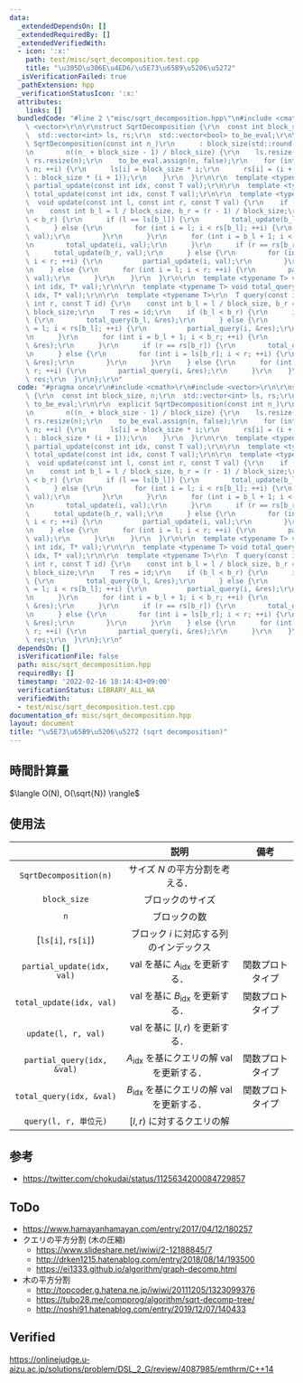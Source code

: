 ```yaml
---
data:
  _extendedDependsOn: []
  _extendedRequiredBy: []
  _extendedVerifiedWith:
  - icon: ':x:'
    path: test/misc/sqrt_decomposition.test.cpp
    title: "\u305D\u306E\u4ED6/\u5E73\u65B9\u5206\u5272"
  _isVerificationFailed: true
  _pathExtension: hpp
  _verificationStatusIcon: ':x:'
  attributes:
    links: []
  bundledCode: "#line 2 \"misc/sqrt_decomposition.hpp\"\n#include <cmath>\r\n#include\
    \ <vector>\r\n\r\nstruct SqrtDecomposition {\r\n  const int block_size, n;\r\n\
    \  std::vector<int> ls, rs;\r\n  std::vector<bool> to_be_eval;\r\n\r\n  explicit\
    \ SqrtDecomposition(const int n_)\r\n      : block_size(std::round(std::sqrt(n_))),\r\
    \n        n((n_ + block_size - 1) / block_size) {\r\n    ls.resize(n);\r\n   \
    \ rs.resize(n);\r\n    to_be_eval.assign(n, false);\r\n    for (int i = 0; i <\
    \ n; ++i) {\r\n      ls[i] = block_size * i;\r\n      rs[i] = (i + 1 == n ? n_\
    \ : block_size * (i + 1));\r\n    }\r\n  }\r\n\r\n  template <typename T> void\
    \ partial_update(const int idx, const T val);\r\n\r\n  template <typename T> void\
    \ total_update(const int idx, const T val);\r\n\r\n  template <typename T>\r\n\
    \  void update(const int l, const int r, const T val) {\r\n    if (r <= l) return;\r\
    \n    const int b_l = l / block_size, b_r = (r - 1) / block_size;\r\n    if (b_l\
    \ < b_r) {\r\n      if (l == ls[b_l]) {\r\n        total_update(b_l, val);\r\n\
    \      } else {\r\n        for (int i = l; i < rs[b_l]; ++i) {\r\n          partial_update(i,\
    \ val);\r\n        }\r\n      }\r\n      for (int i = b_l + 1; i < b_r; ++i) {\r\
    \n        total_update(i, val);\r\n      }\r\n      if (r == rs[b_r]) {\r\n  \
    \      total_update(b_r, val);\r\n      } else {\r\n        for (int i = ls[b_r];\
    \ i < r; ++i) {\r\n          partial_update(i, val);\r\n        }\r\n      }\r\
    \n    } else {\r\n      for (int i = l; i < r; ++i) {\r\n        partial_update(i,\
    \ val);\r\n      }\r\n    }\r\n  }\r\n\r\n  template <typename T> void partial_query(const\
    \ int idx, T* val);\r\n\r\n  template <typename T> void total_query(const int\
    \ idx, T* val);\r\n\r\n  template <typename T>\r\n  T query(const int l, const\
    \ int r, const T id) {\r\n    const int b_l = l / block_size, b_r = (r - 1) /\
    \ block_size;\r\n    T res = id;\r\n    if (b_l < b_r) {\r\n      if (l == ls[b_l])\
    \ {\r\n        total_query(b_l, &res);\r\n      } else {\r\n        for (int i\
    \ = l; i < rs[b_l]; ++i) {\r\n          partial_query(i, &res);\r\n        }\r\
    \n      }\r\n      for (int i = b_l + 1; i < b_r; ++i) {\r\n        total_query(i,\
    \ &res);\r\n      }\r\n      if (r == rs[b_r]) {\r\n        total_query(b_r, &res);\r\
    \n      } else {\r\n        for (int i = ls[b_r]; i < r; ++i) {\r\n          partial_query(i,\
    \ &res);\r\n        }\r\n      }\r\n    } else {\r\n      for (int i = l; i <\
    \ r; ++i) {\r\n        partial_query(i, &res);\r\n      }\r\n    }\r\n    return\
    \ res;\r\n  }\r\n};\r\n"
  code: "#pragma once\r\n#include <cmath>\r\n#include <vector>\r\n\r\nstruct SqrtDecomposition\
    \ {\r\n  const int block_size, n;\r\n  std::vector<int> ls, rs;\r\n  std::vector<bool>\
    \ to_be_eval;\r\n\r\n  explicit SqrtDecomposition(const int n_)\r\n      : block_size(std::round(std::sqrt(n_))),\r\
    \n        n((n_ + block_size - 1) / block_size) {\r\n    ls.resize(n);\r\n   \
    \ rs.resize(n);\r\n    to_be_eval.assign(n, false);\r\n    for (int i = 0; i <\
    \ n; ++i) {\r\n      ls[i] = block_size * i;\r\n      rs[i] = (i + 1 == n ? n_\
    \ : block_size * (i + 1));\r\n    }\r\n  }\r\n\r\n  template <typename T> void\
    \ partial_update(const int idx, const T val);\r\n\r\n  template <typename T> void\
    \ total_update(const int idx, const T val);\r\n\r\n  template <typename T>\r\n\
    \  void update(const int l, const int r, const T val) {\r\n    if (r <= l) return;\r\
    \n    const int b_l = l / block_size, b_r = (r - 1) / block_size;\r\n    if (b_l\
    \ < b_r) {\r\n      if (l == ls[b_l]) {\r\n        total_update(b_l, val);\r\n\
    \      } else {\r\n        for (int i = l; i < rs[b_l]; ++i) {\r\n          partial_update(i,\
    \ val);\r\n        }\r\n      }\r\n      for (int i = b_l + 1; i < b_r; ++i) {\r\
    \n        total_update(i, val);\r\n      }\r\n      if (r == rs[b_r]) {\r\n  \
    \      total_update(b_r, val);\r\n      } else {\r\n        for (int i = ls[b_r];\
    \ i < r; ++i) {\r\n          partial_update(i, val);\r\n        }\r\n      }\r\
    \n    } else {\r\n      for (int i = l; i < r; ++i) {\r\n        partial_update(i,\
    \ val);\r\n      }\r\n    }\r\n  }\r\n\r\n  template <typename T> void partial_query(const\
    \ int idx, T* val);\r\n\r\n  template <typename T> void total_query(const int\
    \ idx, T* val);\r\n\r\n  template <typename T>\r\n  T query(const int l, const\
    \ int r, const T id) {\r\n    const int b_l = l / block_size, b_r = (r - 1) /\
    \ block_size;\r\n    T res = id;\r\n    if (b_l < b_r) {\r\n      if (l == ls[b_l])\
    \ {\r\n        total_query(b_l, &res);\r\n      } else {\r\n        for (int i\
    \ = l; i < rs[b_l]; ++i) {\r\n          partial_query(i, &res);\r\n        }\r\
    \n      }\r\n      for (int i = b_l + 1; i < b_r; ++i) {\r\n        total_query(i,\
    \ &res);\r\n      }\r\n      if (r == rs[b_r]) {\r\n        total_query(b_r, &res);\r\
    \n      } else {\r\n        for (int i = ls[b_r]; i < r; ++i) {\r\n          partial_query(i,\
    \ &res);\r\n        }\r\n      }\r\n    } else {\r\n      for (int i = l; i <\
    \ r; ++i) {\r\n        partial_query(i, &res);\r\n      }\r\n    }\r\n    return\
    \ res;\r\n  }\r\n};\r\n"
  dependsOn: []
  isVerificationFile: false
  path: misc/sqrt_decomposition.hpp
  requiredBy: []
  timestamp: '2022-02-16 18:14:43+09:00'
  verificationStatus: LIBRARY_ALL_WA
  verifiedWith:
  - test/misc/sqrt_decomposition.test.cpp
documentation_of: misc/sqrt_decomposition.hpp
layout: document
title: "\u5E73\u65B9\u5206\u5272 (sqrt decomposition)"
---
```



## 時間計算量

$\langle O(N), O(\sqrt{N}) \rangle$


## 使用法

||説明|備考|
|:--:|:--:|:--:|
|`SqrtDecomposition(n)`|サイズ $N$ の平方分割を考える．||
|`block_size`|ブロックのサイズ||
|`n`|ブロックの数||
|[`ls[i]`, `rs[i]`)|ブロック $i$ に対応する列のインデックス||
|`partial_update(idx, val)`|$\mathrm{val}$ を基に $A_{\mathrm{idx}}$ を更新する．|関数プロトタイプ|
|`total_update(idx, val)`|$\mathrm{val}$ を基に $B_{\mathrm{idx}}$ を更新する．|関数プロトタイプ|
|`update(l, r, val)`|$\mathrm{val}$ を基に $\lbrack l, r)$ を更新する．||
|`partial_query(idx, &val)`|$A_{\mathrm{idx}}$ を基にクエリの解 $\mathrm{val}$ を更新する．|関数プロトタイプ|
|`total_query(idx, &val)`|$B_{\mathrm{idx}}$ を基にクエリの解 $\mathrm{val}$ を更新する．|関数プロトタイプ|
|`query(l, r, 単位元)`|$\lbrack l, r)$ に対するクエリの解||


## 参考

- https://twitter.com/chokudai/status/1125634200084729857


## ToDo

- https://www.hamayanhamayan.com/entry/2017/04/12/180257
- クエリの平方分割 (木の圧縮)
  - https://www.slideshare.net/iwiwi/2-12188845/7
  - http://drken1215.hatenablog.com/entry/2018/08/14/193500
  - https://ei1333.github.io/algorithm/graph-decomp.html
- 木の平方分割
  - http://topcoder.g.hatena.ne.jp/iwiwi/20111205/1323099376
  - https://tubo28.me/compprog/algorithm/sqrt-decomp-tree/
  - http://noshi91.hatenablog.com/entry/2019/12/07/140433


## Verified

https://onlinejudge.u-aizu.ac.jp/solutions/problem/DSL_2_G/review/4087985/emthrm/C++14
